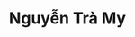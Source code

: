 ---
layout: album_gallery
resource: instagram
title: "Nguyễn Trà My"
description: "Instagram albums of Nguyễn Trà My</br>. Username: teamy_99"
active: gallery
images:
- image_path: /teamy_99/0/20240418_123213_436424529_18406871461065911_4493807135431843285_n.jpg
  gallery-folder: /gallery/teamy_99/0/
  gallery-name: 0
  gallery-date: March 2025
- image_path: /teamy_99/1/20210903_180256_241094238_573821207306608_6666495133389517396_n.jpg
  gallery-folder: /gallery/teamy_99/1/
  gallery-name: 1
  gallery-date: March 2025
- image_path: /teamy_99/1+/20220830_213223_302417266_2868584266784006_4117077411917096999_n.jpg
  gallery-folder: /gallery/teamy_99/1+/
  gallery-name: 1+
  gallery-date: March 2025
- image_path: /teamy_99/2/20211015_125743_245342314_701833054544669_4994824106552622698_n.jpg
  gallery-folder: /gallery/teamy_99/2/
  gallery-name: 2
  gallery-date: March 2025
- image_path: /teamy_99/2+/20211212_183109_265676505_224859006348199_3425817343967044420_n.jpg
  gallery-folder: /gallery/teamy_99/2+/
  gallery-name: 2+
  gallery-date: March 2025
- image_path: /teamy_99/7/20240518_121031_436221699_18411849049065911_6337694713375718985_n.jpg
  gallery-folder: /gallery/teamy_99/7/
  gallery-name: 7
  gallery-date: March 2025
- image_path: /teamy_99/8/20240608_100227_448012941_18415450201065911_7213128527211990711_n.jpg
  gallery-folder: /gallery/teamy_99/8/
  gallery-name: 8
  gallery-date: March 2025
- image_path: /teamy_99/9/20240306_122027_429769332_18400012306065911_941072408561380376_n.jpg
  gallery-folder: /gallery/teamy_99/9/
  gallery-name: 9
  gallery-date: March 2025
---